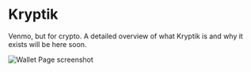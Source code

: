 # Kryptik
Venmo, but for crypto. A detailed overview of what Kryptik is and why it exists will be here soon.


![Wallet Page screenshot](https://jetthays.com/media/external/kryptikPage.PNG)
